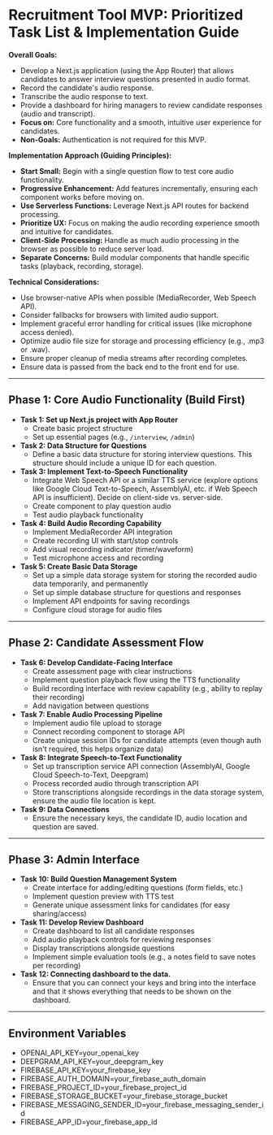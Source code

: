 # Recruitment Tool MVP: Prioritized Task List & Implementation Guide

**Overall Goals:**

*   Develop a Next.js application (using the App Router) that allows candidates to answer interview questions presented in audio format.
*   Record the candidate's audio response.
*   Transcribe the audio response to text.
*   Provide a dashboard for hiring managers to review candidate responses (audio and transcript).
*   **Focus on:** Core functionality and a smooth, intuitive user experience for candidates.
*   **Non-Goals:** Authentication is not required for this MVP.

**Implementation Approach (Guiding Principles):**

*   **Start Small:** Begin with a single question flow to test core audio functionality.
*   **Progressive Enhancement:** Add features incrementally, ensuring each component works before moving on.
*   **Use Serverless Functions:** Leverage Next.js API routes for backend processing.
*   **Prioritize UX:** Focus on making the audio recording experience smooth and intuitive for candidates.
*   **Client-Side Processing:** Handle as much audio processing in the browser as possible to reduce server load.
*   **Separate Concerns:** Build modular components that handle specific tasks (playback, recording, storage).

**Technical Considerations:**

*   Use browser-native APIs when possible (MediaRecorder, Web Speech API).
*   Consider fallbacks for browsers with limited audio support.
*   Implement graceful error handling for critical issues (like microphone access denied).
*   Optimize audio file size for storage and processing efficiency (e.g., .mp3 or .wav).
*   Ensure proper cleanup of media streams after recording completes.
*   Ensure data is passed from the back end to the front end for use.

---

## Phase 1: Core Audio Functionality (Build First)

*   **Task 1: Set up Next.js project with App Router**
    *   Create basic project structure
    *   Set up essential pages (e.g., `/interview`, `/admin`)
*   **Task 2: Data Structure for Questions**
    *   Define a basic data structure for storing interview questions. This structure should include a unique ID for each question.
*   **Task 3: Implement Text-to-Speech Functionality**
    *   Integrate Web Speech API or a similar TTS service (explore options like Google Cloud Text-to-Speech, AssemblyAI, etc. if Web Speech API is insufficient). Decide on client-side vs. server-side.
    *   Create component to play question audio
    *   Test audio playback functionality
*   **Task 4: Build Audio Recording Capability**
    *   Implement MediaRecorder API integration
    *   Create recording UI with start/stop controls
    *   Add visual recording indicator (timer/waveform)
    *   Test microphone access and recording
*   **Task 5: Create Basic Data Storage**
    *   Set up a simple data storage system for storing the recorded audio data temporarily, and permanently
    *   Set up simple database structure for questions and responses
    *   Implement API endpoints for saving recordings
    *   Configure cloud storage for audio files

---

## Phase 2: Candidate Assessment Flow

*   **Task 6: Develop Candidate-Facing Interface**
    *   Create assessment page with clear instructions
    *   Implement question playback flow using the TTS functionality
    *   Build recording interface with review capability (e.g., ability to replay their recording)
    *   Add navigation between questions
*   **Task 7: Enable Audio Processing Pipeline**
    *   Implement audio file upload to storage
    *   Connect recording component to storage API
    *   Create unique session IDs for candidate attempts (even though auth isn't required, this helps organize data)
*   **Task 8: Integrate Speech-to-Text Functionality**
    *   Set up transcription service API connection (AssemblyAI, Google Cloud Speech-to-Text, Deepgram)
    *   Process recorded audio through transcription API
    *   Store transcriptions alongside recordings in the data storage system, ensure the audio file location is kept.
*   **Task 9: Data Connections**
    *   Ensure the necessary keys, the candidate ID, audio location and question are saved.

---

## Phase 3: Admin Interface

*   **Task 10: Build Question Management System**
    *   Create interface for adding/editing questions (form fields, etc.)
    *   Implement question preview with TTS test
    *   Generate unique assessment links for candidates (for easy sharing/access)
*   **Task 11: Develop Review Dashboard**
    *   Create dashboard to list all candidate responses
    *   Add audio playback controls for reviewing responses
    *   Display transcriptions alongside questions
    *   Implement simple evaluation tools (e.g., a notes field to save notes per recording)
*   **Task 12: Connecting dashboard to the data.**
    *   Ensure that you can connect your keys and bring into the interface and that it shows everything that needs to be shown on the dashboard.

---

## Environment Variables

*   OPENAI_API_KEY=your_openai_key
*   DEEPGRAM_API_KEY=your_deepgram_key
*   FIREBASE_API_KEY=your_firebase_key
*   FIREBASE_AUTH_DOMAIN=your_firebase_auth_domain
*   FIREBASE_PROJECT_ID=your_firebase_project_id
*   FIREBASE_STORAGE_BUCKET=your_firebase_storage_bucket
*   FIREBASE_MESSAGING_SENDER_ID=your_firebase_messaging_sender_id
*   FIREBASE_APP_ID=your_firebase_app_id